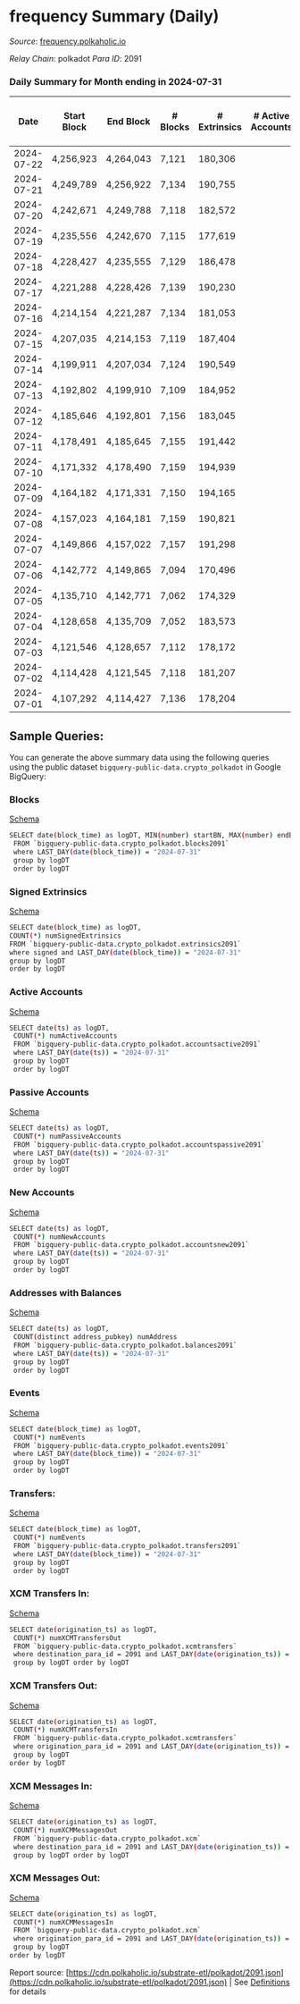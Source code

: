 # frequency Summary (Daily)

_Source_: [frequency.polkaholic.io](https://frequency.polkaholic.io)

*Relay Chain*: polkadot
*Para ID*: 2091



### Daily Summary for Month ending in 2024-07-31


| Date    | Start Block | End Block | # Blocks | # Extrinsics | # Active Accounts | # Passive Accounts | # New Accounts | # Addresses | # Events  | # Transfers ($USD) | # XCM Transfers In ($USD) | # XCM Transfers Out ($USD) | # XCM In | # XCM Out | Issues |
|---------|-------------|-----------|----------|--------------|-------------------|--------------------|----------------|-------------|-----------|--------------------|---------------------------|----------------------------|----------|-----------|--------|
| 2024-07-22 | 4,256,923 | 4,264,043 | 7,121 | 180,306 |  |  |  | 205 | 921,665 |   |   |   |  |  |  |
| 2024-07-21 | 4,249,789 | 4,256,922 | 7,134 | 190,755 |  |  |  | 205 | 972,019 |   |   |   |  |  |  |
| 2024-07-20 | 4,242,671 | 4,249,788 | 7,118 | 182,572 |  |  |  | 205 | 933,231 |   |   |   |  |  |  |
| 2024-07-19 | 4,235,556 | 4,242,670 | 7,115 | 177,619 |  |  |  | 205 | 910,222 |   |   |   |  |  |  |
| 2024-07-18 | 4,228,427 | 4,235,555 | 7,129 | 186,478 |  |  |  | 205 | 953,756 |   |   |   |  |  |  |
| 2024-07-17 | 4,221,288 | 4,228,426 | 7,139 | 190,230 |  |  |  | 205 | 971,825 | 1  |   |   |  |  |  |
| 2024-07-16 | 4,214,154 | 4,221,287 | 7,134 | 181,053 |  |  |  | 205 | 925,571 | 1  |   |   |  |  |  |
| 2024-07-15 | 4,207,035 | 4,214,153 | 7,119 | 187,404 |  |  |  | 204 | 956,458 |   |   |   |  |  |  |
| 2024-07-14 | 4,199,911 | 4,207,034 | 7,124 | 190,549 |  |  |  | 204 | 969,800 |   |   |   |  |  |  |
| 2024-07-13 | 4,192,802 | 4,199,910 | 7,109 | 184,952 |  |  |  | 204 | 944,265 | 2  |   |   |  |  |  |
| 2024-07-12 | 4,185,646 | 4,192,801 | 7,156 | 183,045 |  |  |  | 202 | 934,817 | 5  |   |   |  |  |  |
| 2024-07-11 | 4,178,491 | 4,185,645 | 7,155 | 191,442 |  |  |  | 197 | 973,753 | 7  |   |   |  |  |  |
| 2024-07-10 | 4,171,332 | 4,178,490 | 7,159 | 194,939 |  |  |  | 190 | 995,698 | 12  |   |   |  |  |  |
| 2024-07-09 | 4,164,182 | 4,171,331 | 7,150 | 194,165 |  |  |  |  | 992,294 |   |   |   |  |  |  |
| 2024-07-08 | 4,157,023 | 4,164,181 | 7,159 | 190,821 |  |  |  |  | 976,095 | 7  |   |   |  |  |  |
| 2024-07-07 | 4,149,866 | 4,157,022 | 7,157 | 191,298 |  |  |  |  | 978,828 |   |   |   |  |  |  |
| 2024-07-06 | 4,142,772 | 4,149,865 | 7,094 | 170,496 |  |  |  |  | 875,893 |   |   |   |  |  |  |
| 2024-07-05 | 4,135,710 | 4,142,771 | 7,062 | 174,329 |  |  |  |  | 896,995 |   |   |   |  |  |  |
| 2024-07-04 | 4,128,658 | 4,135,709 | 7,052 | 183,573 |  |  |  |  | 947,254 |   |   |   |  |  |  |
| 2024-07-03 | 4,121,546 | 4,128,657 | 7,112 | 178,172 |  |  |  |  | 933,771 |   |   |   |  |  |  |
| 2024-07-02 | 4,114,428 | 4,121,545 | 7,118 | 181,207 |  |  |  |  | 933,755 |   |   |   |  |  |  |
| 2024-07-01 | 4,107,292 | 4,114,427 | 7,136 | 178,204 |  |  |  |  | 910,575 |   |   |   |  |  |  |

## Sample Queries:
You can generate the above summary data using the following queries using the public dataset `bigquery-public-data.crypto_polkadot` in Google BigQuery:


### Blocks 

[Schema](https://github.com/colorfulnotion/substrate-etl/blob/main/schema/blocks.json)

```bash
SELECT date(block_time) as logDT, MIN(number) startBN, MAX(number) endBN, COUNT(*) numBlocks 
 FROM `bigquery-public-data.crypto_polkadot.blocks2091`  
 where LAST_DAY(date(block_time)) = "2024-07-31" 
 group by logDT 
 order by logDT
```

### Signed Extrinsics 

[Schema](https://github.com/colorfulnotion/substrate-etl/blob/main/schema/extrinsics.json)

```bash
SELECT date(block_time) as logDT, 
COUNT(*) numSignedExtrinsics 
FROM `bigquery-public-data.crypto_polkadot.extrinsics2091`  
where signed and LAST_DAY(date(block_time)) = "2024-07-31" 
group by logDT 
order by logDT
```

### Active Accounts 

[Schema](https://github.com/colorfulnotion/substrate-etl/blob/main/schema/accountsactive.json)

```bash
SELECT date(ts) as logDT, 
 COUNT(*) numActiveAccounts 
 FROM `bigquery-public-data.crypto_polkadot.accountsactive2091` 
 where LAST_DAY(date(ts)) = "2024-07-31" 
 group by logDT 
 order by logDT
```

### Passive Accounts 

[Schema](https://github.com/colorfulnotion/substrate-etl/blob/main/schema/accountspassive.json)

```bash
SELECT date(ts) as logDT, 
 COUNT(*) numPassiveAccounts 
 FROM `bigquery-public-data.crypto_polkadot.accountspassive2091` 
 where LAST_DAY(date(ts)) = "2024-07-31" 
 group by logDT 
 order by logDT
```

### New Accounts 

[Schema](https://github.com/colorfulnotion/substrate-etl/blob/main/schema/accountsnew.json)

```bash
SELECT date(ts) as logDT, 
 COUNT(*) numNewAccounts 
 FROM `bigquery-public-data.crypto_polkadot.accountsnew2091` 
 where LAST_DAY(date(ts)) = "2024-07-31" 
 group by logDT
 order by logDT
```

### Addresses with Balances 

[Schema](https://github.com/colorfulnotion/substrate-etl/blob/main/schema/balances.json)

```bash
SELECT date(ts) as logDT,
 COUNT(distinct address_pubkey) numAddress 
 FROM `bigquery-public-data.crypto_polkadot.balances2091` 
 where LAST_DAY(date(ts)) = "2024-07-31" 
 group by logDT 
 order by logDT
```

### Events 

[Schema](https://github.com/colorfulnotion/substrate-etl/blob/main/schema/events.json)

```bash
SELECT date(block_time) as logDT, 
 COUNT(*) numEvents 
 FROM `bigquery-public-data.crypto_polkadot.events2091` 
 where LAST_DAY(date(block_time)) = "2024-07-31" 
 group by logDT 
 order by logDT
```

### Transfers:

[Schema](https://github.com/colorfulnotion/substrate-etl/blob/main/schema/transfers.json)

```bash
SELECT date(block_time) as logDT, 
 COUNT(*) numEvents 
 FROM `bigquery-public-data.crypto_polkadot.transfers2091` 
 where LAST_DAY(date(block_time)) = "2024-07-31" 
 group by logDT 
 order by logDT
```

### XCM Transfers In: 

[Schema](https://github.com/colorfulnotion/substrate-etl/blob/main/schema/xcmtransfers.json)

```bash
SELECT date(origination_ts) as logDT, 
 COUNT(*) numXCMTransfersOut 
 FROM `bigquery-public-data.crypto_polkadot.xcmtransfers` 
 where destination_para_id = 2091 and LAST_DAY(date(origination_ts)) = "2024-07-31" 
 group by logDT order by logDT
```

### XCM Transfers Out: 

[Schema](https://github.com/colorfulnotion/substrate-etl/blob/main/schema/xcmtransfers.json)

```bash
SELECT date(origination_ts) as logDT, 
 COUNT(*) numXCMTransfersIn 
 FROM `bigquery-public-data.crypto_polkadot.xcmtransfers` 
 where origination_para_id = 2091 and LAST_DAY(date(origination_ts)) = "2024-07-31" 
 group by logDT 
order by logDT
```

### XCM Messages In: 

[Schema](https://github.com/colorfulnotion/substrate-etl/blob/main/schema/xcm.json)

```bash
SELECT date(origination_ts) as logDT, 
 COUNT(*) numXCMMessagesOut 
 FROM `bigquery-public-data.crypto_polkadot.xcm` 
 where destination_para_id = 2091 and LAST_DAY(date(origination_ts)) = "2024-07-31" 
 group by logDT order by logDT
```

### XCM Messages Out: 

[Schema](https://github.com/colorfulnotion/substrate-etl/blob/main/schema/xcm.json)

```bash
SELECT date(origination_ts) as logDT, 
 COUNT(*) numXCMMessagesIn 
 FROM `bigquery-public-data.crypto_polkadot.xcm` 
 where origination_para_id = 2091 and LAST_DAY(date(origination_ts)) = "2024-07-31" 
 group by logDT 
order by logDT
```


Report source: [https://cdn.polkaholic.io/substrate-etl/polkadot/2091.json](https://cdn.polkaholic.io/substrate-etl/polkadot/2091.json) | See [Definitions](/DEFINITIONS.md) for details

